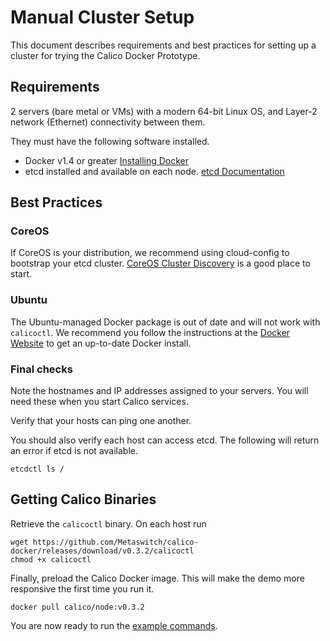 # Manual Cluster Setup

This document describes requirements and best practices for setting up a cluster for trying the Calico Docker Prototype.

## Requirements

2 servers (bare metal or VMs) with a modern 64-bit Linux OS, and Layer-2 network (Ethernet) connectivity between them.

They must have the following software installed.
 * Docker v1.4 or greater [Installing Docker](https://docs.docker.com/installation/)
 * etcd installed and available on each node. [etcd Documentation](https://coreos.com/etcd/docs/2.0.8/)

## Best Practices

### CoreOS
If CoreOS is your distribution, we recommend using cloud-config to bootstrap your etcd cluster.  [CoreOS Cluster Discovery](https://coreos.com/docs/cluster-management/setup/cluster-discovery/) is a good place to start.

### Ubuntu
The Ubuntu-managed Docker package is out of date and will not work with `calicoctl`.  We recommend you follow the instructions at the [Docker Website](https://docs.docker.com/installation/) to get an up-to-date Docker install.

### Final checks

Note the hostnames and IP addresses assigned to your servers.  You will need these when you start Calico services.

Verify that your hosts can ping one another.

You should also verify each host can access etcd.  The following will return an error if etcd is not available.

    etcdctl ls /

## Getting Calico Binaries

Retrieve the `calicoctl` binary.  On each host run

    wget https://github.com/Metaswitch/calico-docker/releases/download/v0.3.2/calicoctl
    chmod +x calicoctl

Finally, preload the Calico Docker image.  This will make the demo more responsive the first time you run it.

    docker pull calico/node:v0.3.2

You are now ready to run the [example commands](./GettingStarted.md#calico-services).